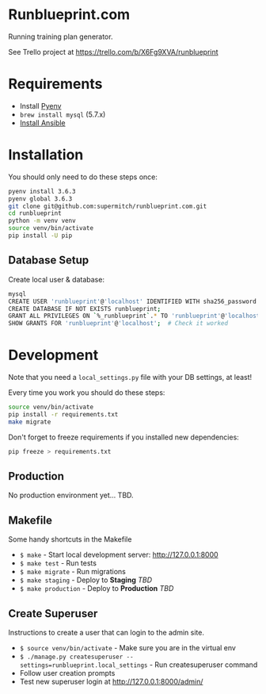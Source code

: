 # Runblueprint.com

Running training plan generator.

See Trello project at https://trello.com/b/X6Fg9XVA/runblueprint

# Requirements

* Install [Pyenv](https://github.com/pyenv/pyenv#basic-github-checkout)
* `brew install mysql` (5.7.x)
* [Install Ansible](/docs/ansible_setup.md)

# Installation

You should only need to do these steps once:

```bash
pyenv install 3.6.3
pyenv global 3.6.3
git clone git@github.com:supermitch/runblueprint.com.git
cd runblueprint
python -m venv venv
source venv/bin/activate
pip install -U pip
```

## Database Setup

Create local user & database:
```bash
mysql
CREATE USER 'runblueprint'@'localhost' IDENTIFIED WITH sha256_password BY 'runblueprint';
CREATE DATABASE IF NOT EXISTS runblueprint;
GRANT ALL PRIVILEGES ON `%_runblueprint`.* TO 'runblueprint'@'localhost';  # Allows test_runblueprint creation
SHOW GRANTS FOR 'runblueprint'@'localhost';  # Check it worked
```

# Development

Note that you need a `local_settings.py` file with your DB settings, at least!

Every time you work you should do these steps:
```bash
source venv/bin/activate
pip install -r requirements.txt
make migrate
```

Don't forget to freeze requirements if you installed new dependencies:
```bash
pip freeze > requirements.txt
```

## Production

No production environment yet... TBD.

## Makefile

Some handy shortcuts in the Makefile

* `$ make` - Start local development server: http://127.0.0.1:8000
* `$ make test` - Run tests
* `$ make migrate` - Run migrations
* `$ make staging` - Deploy to **Staging** *TBD*
* `$ make production` - Deploy to **Production** *TBD*

## Create Superuser

Instructions to create a user that can login to the admin site.

* `$ source venv/bin/activate` - Make sure you are in the virtual env
* `$ ./manage.py createsuperuser --settings=runblueprint.local_settings` - Run createsuperuser command
* Follow user creation prompts
* Test new superuser login at http://127.0.0.1:8000/admin/
